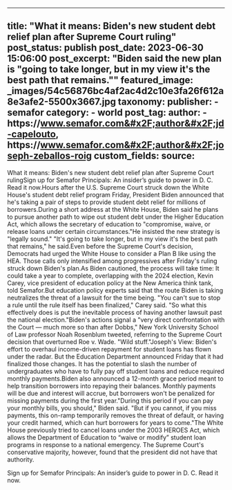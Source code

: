 
---
title: "What it means: Biden&#39;s new student debt relief plan after Supreme Court ruling" 
post_status: publish
post_date: 2023-06-30 15:06:00 
post_excerpt: "Biden said the new plan is &quot;going to take longer, but in my view it&#39;s the best path that remains.&quot;"
featured_image: _images/54c56876bc4af2ac4d2c10e3fa26f612a8e3afe2-5500x3667.jpg 
taxonomy:
    publisher:
        - semafor
    category:
        - world 
    post_tag:
    author:
        - https:&#x2F;&#x2F;www.semafor.com&#x2F;author&#x2F;jd-capelouto, https:&#x2F;&#x2F;www.semafor.com&#x2F;author&#x2F;joseph-zeballos-roig
custom_fields:
    source: 
---
What it means: Biden&#39;s new student debt relief plan after Supreme Court rulingSign up for Semafor Principals: An insider’s guide to power in D. C. Read it now.Hours after the U.S. Supreme Court struck down the White House&#39;s student debt relief program Friday, President Biden announced that he&#39;s taking a pair of steps to provide student debt relief for millions of borrowers.During a short address at the White House, Biden said he plans to pursue another path to wipe out student debt under the Higher Education Act, which allows the secretary of education to &quot;compromise, waive, or release loans under certain circumstances.&quot;He insisted the new strategy is &quot;legally sound.&quot; &quot;It&#39;s going to take longer, but in my view it&#39;s the best path that remains,&quot; he said.Even before the Supreme Court&#39;s decision, Democrats had urged the White House to consider a Plan B like using the HEA. Those calls only intensified among progressives after Friday&#39;s ruling struck down Biden&#39;s plan.As Biden cautioned, the process will take time: It could take a year to complete, overlapping with the 2024 election, Kevin Carey, vice president of education policy at the New America think tank, told Semafor.But education policy experts said that the route Biden is taking neutralizes the threat of a lawsuit for the time being. &quot;You can&#39;t sue to stop a rule until the rule itself has been finalized,&quot; Carey said. &quot;So what this effectively does is put the inevitable process of having another lawsuit past the national election.&quot;Biden&#39;s actions signal a &quot;very direct confrontation with the Court — much more so than after Dobbs,&quot; New York University School of Law professor Noah Rosenblum tweeted, referring to the Supreme Court decision that overturned Roe v. Wade. &quot;Wild stuff.&quot;Joseph&#39;s View: Biden&#39;s effort to overhaul income-driven repayment for student loans has flown under the radar. But the Education Department announced Friday that it had finalized those changes. It has the potential to slash the number of undergraduates who have to fully pay off student loans and reduce required monthly payments.Biden also announced a 12-month grace period meant to help transition borrowers into repaying their balances. Monthly payments will be due and interest will accrue, but borrowers won&#39;t be penalized for missing payments during the first year.&quot;During this period if you can pay your monthly bills, you should,&quot; Biden said. &quot;But if you cannot, if you miss payments, this on-ramp temporarily removes the threat of default, or having your credit harmed, which can hurt borrowers for years to come.&quot;The White House previously tried to cancel loans under the 2003 HEROES Act, which allows the Department of Education to “waive or modify” student loan programs in response to a national emergency. The Supreme Court&#39;s conservative majority, however, found that the president did not have that authority.

Sign up for Semafor Principals: An insider’s guide to power in D. C. Read it now. 